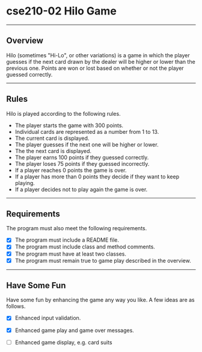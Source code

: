 # cse210-02 Hilo Game

---
## Overview

Hilo (sometimes "Hi-Lo", or other variations) is a game in which the player guesses if the next card drawn by the dealer will be higher or lower than the previous one. Points are won or lost based on whether or not the player guessed correctly.

---
## Rules

Hilo is played according to the following rules.

- The player starts the game with 300 points.
- Individual cards are represented as a number from 1 to 13.
- The current card is displayed.
- The player guesses if the next one will be higher or lower.
- The the next card is displayed.
- The player earns 100 points if they guessed correctly.
- The player loses 75 points if they guessed incorrectly.
- If a player reaches 0 points the game is over.
- If a player has more than 0 points they decide if they want to keep playing.
- If a player decides not to play again the game is over.

---
## Requirements

The program must also meet the following requirements.

- [x] The program must include a README file.
- [x] The program must include class and method comments.
- [x] The program must have at least two classes.
- [x] The program must remain true to game play described in the overview.

---
## Have Some Fun

Have some fun by enhancing the game any way you like. A few ideas are as follows.

- [x] Enhanced input validation.
- [x] Enhanced game play and game over messages.
- [ ] Enhanced game display, e.g. card suits


